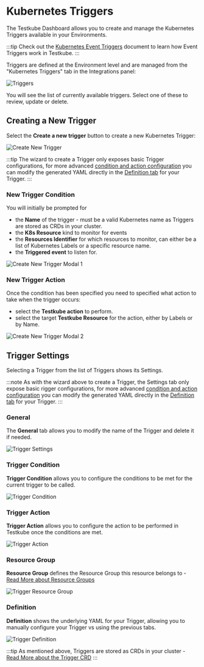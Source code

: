 # Kubernetes Triggers

The Testkube Dashboard allows you to create and manage the Kubernetes Triggers available in your 
Environments.

:::tip
Check out the [Kubernetes Event Triggers](/articles/test-triggers) document to learn how Event Triggers work
in Testkube. 
:::

Triggers are defined at the Environment level and are managed from the "Kubernetes Triggers" tab in the Integrations 
panel: 

![Triggers](../img/integrations-triggers.png)

You will see the list of currently available triggers. Select one of these to review, update or delete.

## Creating a New Trigger

Select the **Create a new trigger** button to create a new Kubernetes Trigger:

![Create New Trigger](../img/create-new-trigger.png)

:::tip
The wizard to create a Trigger only exposes basic Trigger configurations, for more advanced [condition and action
configuration](/articles/test-triggers#custom-resource-definition-model) you can modify the generated YAML directly in the 
[Definition tab](/articles/integrations-triggers#definition) for your Trigger. 
:::

### New Trigger Condition

You will initially be prompted for

- the **Name** of the trigger - must be a valid Kubernetes name as Triggers are stored as CRDs in your cluster.
- the **K8s Resource** kind to monitor for events
- the **Resources Identifier** for which resources to monitor, can either be a list of Kubernetes Labels or a specific resource name.
- the **Triggered event** to listen for.

![Create New Trigger Modal 1](../img/create-new-trigger-modal-1.png)

### New Trigger Action

Once the condition has been specified you need to specified what action to take when the trigger occurs:

- select the **Testkube action** to perform.
- select the target **Testkube Resource** for the action, either by Labels or by Name.

![Create New Trigger Modal 2](../img/create-new-trigger-modal-2.png)

## Trigger Settings

Selecting a Trigger from the list of Triggers shows its Settings.

:::note
As with the wizard above to create a Trigger, the Settings tab only expose basic rigger configurations, for more 
advanced [condition and action configuration](/articles/test-triggers#custom-resource-definition-model) you can modify the 
generated YAML directly in the [Definition tab](/articles/integrations-triggers#definition) for your Trigger.
:::

### General

The **General** tab allows you to modify the name of the Trigger and delete it if needed.

![Trigger Settings](../img/existing-trigger-settings.png)

### Trigger Condition

**Trigger Condition** allows you to configure the conditions to be met for the current trigger to be called.

![Trigger Condition](../img/existing-trigger-condition.png)

### Trigger Action

**Trigger Action** allows you to configure the action to be performed in Testkube once the conditions are met.

![Trigger Action](../img/existing-trigger-action.png)

### Resource Group

**Resource Group** defines the Resource Group this resource belongs to - [Read More about Resource Groups](/articles/resource-groups)

![Trigger Resource Group](../img/existing-trigger-resource-group.png)

### Definition

**Definition** shows the underlying YAML for your Trigger, allowing you to manually configure your Trigger vs using the
previous tabs.

![Trigger Definition](../img/existing-trigger-definition.png)

:::tip
As mentioned above, Triggers are stored as CRDs in your cluster - [Read More about the Trigger CRD](/articles/test-triggers#custom-resource-definition-model) 
:::
